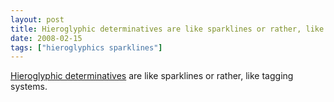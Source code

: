 ```yaml
---
layout: post
title: Hieroglyphic determinatives are like sparklines or rather, like tagging systems.
date: 2008-02-15
tags: ["hieroglyphics sparklines"]
---
```


[Hieroglyphic determinatives](http://www.omniglot.com/writing/egyptian_det.htm) are like sparklines or rather, like tagging systems.